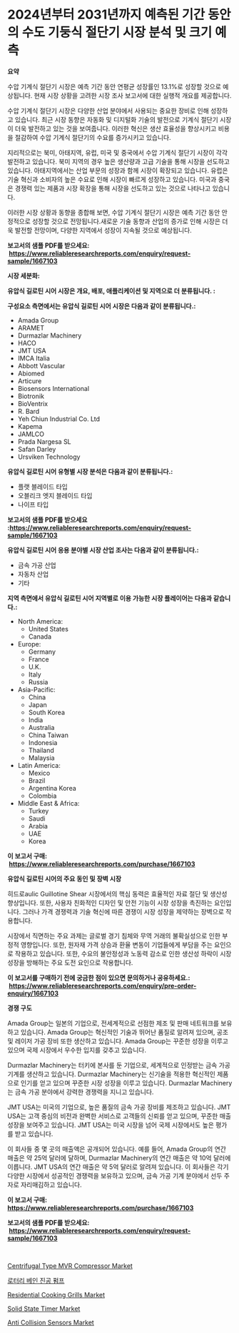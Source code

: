 <p><h1>2024년부터 2031년까지 예측된 기간 동안의 수도 기둥식 절단기 시장 분석 및 크기 예측</h1></p><p><strong>요약</strong></p>
<p><p>수압 기계식 절단기 시장은 예측 기간 동안 연평균 성장률인 13.1%로 성장할 것으로 예상됩니다. 현재 시장 상황을 고려한 시장 조사 보고서에 대한 실행적 개요를 제공합니다. </p><p>수압 기계식 절단기 시장은 다양한 산업 분야에서 사용되는 중요한 장비로 인해 성장하고 있습니다. 최근 시장 동향은 자동화 및 디지털화 기술의 발전으로 기계식 절단기 시장이 더욱 발전하고 있는 것을 보여줍니다. 이러한 혁신은 생산 효율성을 향상시키고 비용을 절감하여 수압 기계식 절단기의 수요를 증가시키고 있습니다.</p><p>지리적으로는 북미, 아태지역, 유럽, 미국 및 중국에서 수압 기계식 절단기 시장이 각각 발전하고 있습니다. 북미 지역의 경우 높은 생산량과 고급 기술을 통해 시장을 선도하고 있습니다. 아태지역에서는 산업 부문의 성장과 함께 시장이 확장되고 있습니다. 유럽은 기술 혁신과 소비자의 높은 수요로 인해 시장이 빠르게 성장하고 있습니다. 미국과 중국은 경쟁력 있는 제품과 시장 확장을 통해 시장을 선도하고 있는 것으로 나타나고 있습니다.</p><p>이러한 시장 상황과 동향을 종합해 보면, 수압 기계식 절단기 시장은 예측 기간 동안 안정적으로 성장할 것으로 전망됩니다.새로운 기술 동향과 산업의 증가로 인해 시장은 더욱 발전할 전망이며, 다양한 지역에서 성장이 지속될 것으로 예상됩니다.</p></p>
<p><strong>보고서의 샘플 PDF를 받으세요: &nbsp;<a href="https://www.reliableresearchreports.com/enquiry/request-sample/1667103">https://www.reliableresearchreports.com/enquiry/request-sample/1667103</a></strong></p>
<p><strong>시장 세분화:</strong></p>
<p><strong> 유압식 길로틴 시어 시장은 개요, 배포, 애플리케이션 및 지역으로 더 분류됩니다. :</strong></p>
<p><strong>구성요소 측면에서는 유압식 길로틴 시어 시장은 다음과 같이 분류됩니다.:</strong></p>
<p><ul><li>Amada Group</li><li>ARAMET</li><li>Durmazlar Machinery</li><li>HACO</li><li>JMT USA</li><li>IMCA Italia</li><li>Abbott Vascular</li><li>Abiomed</li><li>Articure</li><li>Biosensors International</li><li>Biotronik</li><li>BioVentrix</li><li>R. Bard</li><li>Yeh Chiun Industrial Co. Ltd</li><li>Kapema</li><li>JAMLCO</li><li>Prada Nargesa SL</li><li>Safan Darley</li><li>Ursviken Technology</li></ul></p>
<p><strong> 유압식 길로틴 시어 유형별 시장 분석은 다음과 같이 분류됩니다.:</strong></p>
<p><ul><li>플랫 블레이드 타입</li><li>오블리크 엣지 블레이드 타입</li><li>나이프 타입</li></ul></p>
<p><strong>보고서의 샘플 PDF를 받으세요 :<a href="https://www.reliableresearchreports.com/enquiry/request-sample/1667103">https://www.reliableresearchreports.com/enquiry/request-sample/1667103</a></strong></p>
<p><strong> 유압식 길로틴 시어 응용 분야별 시장 산업 조사는 다음과 같이 분류됩니다.:</strong></p>
<p><ul><li>금속 가공 산업</li><li>자동차 산업</li><li>기타</li></ul></p>
<p><strong>지역 측면에서 유압식 길로틴 시어 지역별로 이용 가능한 시장 플레이어는 다음과 같습니다.:</strong></p>
<p><ul>
    <li>
        North America:
        <ul>
            <li>United States</li>
            <li>Canada</li>
        </ul>
    </li>
    <li>
        Europe:
        <ul>
            <li>Germany</li>
            <li>France</li>
            <li>U.K.</li>
            <li>Italy</li>
            <li>Russia</li>
        </ul>
    </li>
    <li>
        Asia-Pacific:
        <ul>
            <li>China</li>
            <li>Japan</li>
            <li>South Korea</li>
            <li>India</li>
            <li>Australia</li>
            <li>China Taiwan</li>
            <li>Indonesia</li>
            <li>Thailand</li>
            <li>Malaysia</li>
        </ul>
    </li>
    <li>
        Latin America:
        <ul>
            <li>Mexico</li>
            <li>Brazil</li>
            <li>Argentina Korea</li>
            <li>Colombia</li>
        </ul>
    </li>
    <li>
        Middle East & Africa:
        <ul>
            <li>Turkey</li>
            <li>Saudi</li>
            <li>Arabia</li>
            <li>UAE</li>
            <li>Korea</li>
        </ul>
    </li>
    </ul></p>
<p><strong>이 보고서 구매: &nbsp;<a href="https://www.reliableresearchreports.com/purchase/1667103">https://www.reliableresearchreports.com/purchase/1667103</a></strong></p>
<p><strong>유압식 길로틴 시어의 주요 동인 및 장벽 시장</strong></p>
<p><p>히드로aulic Guillotine Shear 시장에서의 핵심 동력은 효율적인 자료 절단 및 생산성 향상입니다. 또한, 사용자 친화적인 디자인 및 안전 기능이 시장 성장을 촉진하는 요인입니다. 그러나 가격 경쟁력과 기술 혁신에 따른 경쟁이 시장 성장을 제약하는 장벽으로 작용합니다.</p><p>시장에서 직면하는 주요 과제는 글로벌 경기 침체와 무역 거래의 불확실성으로 인한 부정적 영향입니다. 또한, 원자재 가격 상승과 환율 변동이 기업들에게 부담을 주는 요인으로 작용하고 있습니다. 또한, 수요의 불안정성과 노동력 감소로 인한 생산성 하락이 시장 성장을 방해하는 주요 도전 요인으로 작용합니다.</p></p>
<p><strong>이 보고서를 구매하기 전에 궁금한 점이 있으면 문의하거나 공유하세요.: &nbsp;<a href="https://www.reliableresearchreports.com/enquiry/pre-order-enquiry/1667103">https://www.reliableresearchreports.com/enquiry/pre-order-enquiry/1667103</a></strong></p>
<p><strong>경쟁 구도</strong></p>
<p><p>Amada Group는 일본의 기업으로, 전세계적으로 선점한 제조 및 판매 네트워크를 보유하고 있습니다. Amada Group는 혁신적인 기술과 뛰어난 품질로 알려져 있으며, 공조 및 레이저 가공 장비 또한 생산하고 있습니다. Amada Group는 꾸준한 성장을 이루고 있으며 국제 시장에서 우수한 입지를 갖추고 있습니다.</p><p>Durmazlar Machinery는 터키에 본사를 둔 기업으로, 세계적으로 인정받는 금속 가공 기계를 생산하고 있습니다. Durmazlar Machinery는 신기술을 적용한 혁신적인 제품으로 인기를 얻고 있으며 꾸준한 시장 성장을 이루고 있습니다. Durmazlar Machinery는 금속 가공 분야에서 강력한 경쟁력을 지니고 있습니다.</p><p>JMT USA는 미국의 기업으로, 높은 품질의 금속 가공 장비를 제조하고 있습니다. JMT USA는 고객 중심의 비전과 완벽한 서비스로 고객들의 신뢰를 얻고 있으며, 꾸준한 매출 성장을 보여주고 있습니다. JMT USA는 미국 시장을 넘어 국제 시장에서도 높은 평가를 받고 있습니다.</p><p>이 회사들 중 몇 곳의 매출액은 공개되어 있습니다. 예를 들어, Amada Group의 연간 매출은 약 25억 달러에 달하며, Durmazlar Machinery의 연간 매출은 약 10억 달러에 이릅니다. JMT USA의 연간 매출은 약 5억 달러로 알려져 있습니다. 이 회사들은 각기 다양한 시장에서 성공적인 경쟁력을 보유하고 있으며, 금속 가공 기계 분야에서 선두 주자로 자리매김하고 있습니다.</p></p>
<p><strong>이 보고서 구매: &nbsp; <a href="https://www.reliableresearchreports.com/purchase/1667103">https://www.reliableresearchreports.com/purchase/1667103</a></strong></p>
<p><strong>보고서의 샘플 PDF를 받으세요: &nbsp;<a href="https://www.reliableresearchreports.com/enquiry/request-sample/1667103">https://www.reliableresearchreports.com/enquiry/request-sample/1667103</a></strong><strong></strong></p>
<p>&nbsp;</p>
<p><p><a href="https://www.linkedin.com/pulse/centrifugal-type-mvr-compressor-market-centers-aspects-growth-kgkhf?trackingId=veDQKeLvjuXwuIcB4w9V0A%3D%3D">Centrifugal Type MVR Compressor Market</a></p><p><a href="https://medium.com/@heatherelasquez5675/%EB%A1%9C%ED%84%B0%EB%A6%AC-%EB%B2%A0%EC%9D%B8-%EC%A7%84%EA%B3%B5-%ED%8E%8C%ED%94%84-%EC%8B%9C%EC%9E%A5-%EC%8B%9C%EC%9E%A5-%EC%A0%90%EC%9C%A0%EC%9C%A8-%EC%8B%9C%EC%9E%A5-%EB%8F%99%ED%96%A5-%EB%B0%8F-%EB%AF%B8%EB%9E%98-%EC%84%B1%EC%9E%A5-%EC%A1%B0%EC%82%AC-a560d9445471">로터리 베인 진공 펌프</a></p><p><a href="https://www.linkedin.com/pulse/insights-residential-cooking-grills-market-size-analysing-icygf?trackingId=%2Fwrj1hB661%2F%2BsTltVr80Pg%3D%3D">Residential Cooking Grills Market</a></p><p><a href="https://github.com/singletonthaxterkelliehr2df/Market-Research-Report-List-1/blob/main/solid-state-timer-market.md">Solid State Timer Market</a></p><p><a href="https://github.com/kufem1/Market-Research-Report-List-2/blob/main/anti-collision-sensors-market.md">Anti Collision Sensors Market</a></p></p>